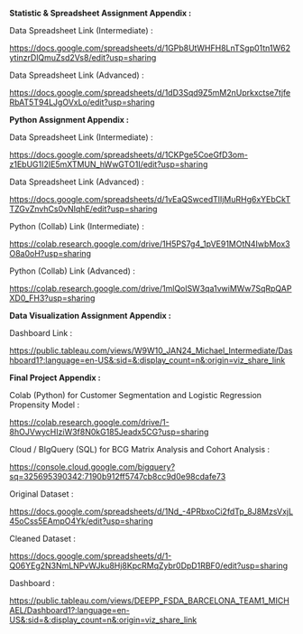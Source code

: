 **Statistic & Spreadsheet Assignment Appendix :**

Data Spreadsheet Link (Intermediate) :

https://docs.google.com/spreadsheets/d/1GPb8UtWHFH8LnTSgp01tn1W62ytinzrDlQmuZsd2Vs8/edit?usp=sharing

Data Spreadsheet Link (Advanced) :

https://docs.google.com/spreadsheets/d/1dD3Sqd9Z5mM2nUprkxctse7tjfeRbAT5T94LJgOVxLo/edit?usp=sharing



**Python Assignment Appendix :**

Data Spreadsheet Link (Intermediate) :

https://docs.google.com/spreadsheets/d/1CKPge5CoeGfD3om-z1EbUG1I2IE5mXTMUN_hWwGTO1I/edit?usp=sharing


Data Spreadsheet Link (Advanced) :

https://docs.google.com/spreadsheets/d/1vEaQSwcedTlIjMuRHg6xYEbCkTTZGvZnvhCs0vNIqhE/edit?usp=sharing


Python (Collab) Link (Intermediate) :

https://colab.research.google.com/drive/1H5PS7g4_1pVE91MOtN4IwbMox3O8a0oH?usp=sharing


Python (Collab) Link (Advanced) :

https://colab.research.google.com/drive/1mlQolSW3qa1vwiMWw7SqRpQAPXD0_FH3?usp=sharing



**Data Visualization Assignment Appendix :**

Dashboard Link :

https://public.tableau.com/views/W9W10_JAN24_Michael_Intermediate/Dashboard1?:language=en-US&:sid=&:display_count=n&:origin=viz_share_link



**Final Project Appendix :**

Colab (Python) for Customer Segmentation and Logistic Regression Propensity Model :

https://colab.research.google.com/drive/1-8hOJVwycHIziW3f8N0kG185Jeadx5CG?usp=sharing


Cloud / BIgQuery (SQL) for BCG Matrix Analysis and Cohort Analysis :

https://console.cloud.google.com/bigquery?sq=325695390342:7190b912ff5747cb8cc9d0e98cdafe73


Original Dataset :

https://docs.google.com/spreadsheets/d/1Nd_-4PRbxoCi2fdTp_8J8MzsVxjL45oCss5EAmpO4Yk/edit?usp=sharing


Cleaned Dataset :

https://docs.google.com/spreadsheets/d/1-Q06YEg2N3NmLNPvWJku8Hj8KpcRMqZybr0DpD1RBF0/edit?usp=sharing


Dashboard :

https://public.tableau.com/views/DEEPP_FSDA_BARCELONA_TEAM1_MICHAEL/Dashboard1?:language=en-US&:sid=&:display_count=n&:origin=viz_share_link
